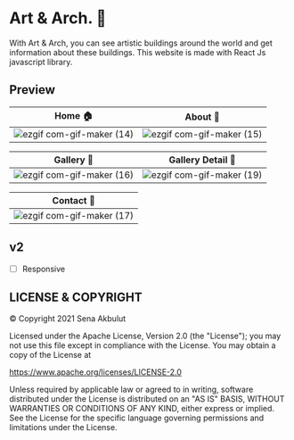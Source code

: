# Art & Arch. 📸

With Art & Arch, you can see artistic buildings around the world and get information about these buildings. 
This website is made with React Js javascript library.

## Preview

| Home 🏠 | About 📝 |
| ------------- | ------------- |
| ![ezgif com-gif-maker (14)](https://user-images.githubusercontent.com/34038741/110805292-ff4c6e80-8291-11eb-9afb-59e2ed09a418.gif)  | ![ezgif com-gif-maker (15)](https://user-images.githubusercontent.com/34038741/110805307-03788c00-8292-11eb-950b-0fb8849675f2.gif)  |


| Gallery 🌆 | Gallery Detail 🌉 |
| ------------- | ------------- |
| ![ezgif com-gif-maker (16)](https://user-images.githubusercontent.com/34038741/110805360-0f644e00-8292-11eb-8576-0e6f876a0dd0.gif)  | ![ezgif com-gif-maker (19)](https://user-images.githubusercontent.com/34038741/110805379-13906b80-8292-11eb-8507-0c88bfc46fde.gif)  |


| Contact 📲 |
| ------------- | 
| ![ezgif com-gif-maker (17)](https://user-images.githubusercontent.com/34038741/110805495-2f940d00-8292-11eb-891f-4a4f0e96d1c1.gif)  | 


## v2

- [ ] Responsive 

## LICENSE & COPYRIGHT

© Copyright 2021 Sena Akbulut

Licensed under the Apache License, Version 2.0 (the "License");
you may not use this file except in compliance with the License.
You may obtain a copy of the License at

   https://www.apache.org/licenses/LICENSE-2.0

Unless required by applicable law or agreed to in writing, software
distributed under the License is distributed on an "AS IS" BASIS,
WITHOUT WARRANTIES OR CONDITIONS OF ANY KIND, either express or implied.
See the License for the specific language governing permissions and
limitations under the License.










